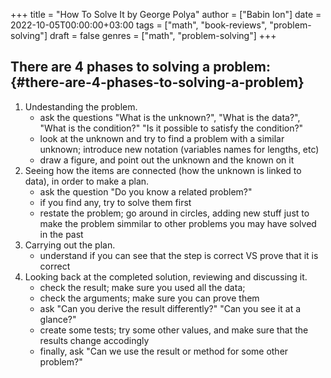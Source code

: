 +++
title = "How To Solve It by George Polya"
author = ["Babin Ion"]
date = 2022-10-05T00:00:00+03:00
tags = ["math", "book-reviews", "problem-solving"]
draft = false
genres = ["math", "problem-solving"]
+++

## There are 4 phases to solving a problem: {#there-are-4-phases-to-solving-a-problem}

1.  Undestanding the problem.
    -   ask the questions "What is the unknown?", "What is the data?", "What is the condition?" "Is it possible to satisfy the condition?"
    -   look at the unknown and try to find a problem with a similar unknown; introduce new notation (variables names for lengths, etc)
    -   draw a figure, and point out the unknown and the known on it
2.  Seeing how the items are connected (how the unknown is linked to data), in order to make a plan.
    -   ask the question "Do you know a related problem?"
    -   if you find any, try to solve them first
    -   restate the problem; go around in circles, adding new stuff just to make the problem simmilar to other problems you may have solved in the past
3.  Carrying out the plan.
    -   understand if you can see that the step is correct VS prove that it is correct
4.  Looking back at the completed solution, reviewing and discussing it.
    -   check the result; make sure you used all the data;
    -   check the arguments; make sure you can prove them
    -   ask "Can you derive the result differently?" "Can you see it at a glance?"
    -   create some tests; try some other values, and make sure that the results change accodingly
    -   finally, ask "Can we use the result or method for some other problem?"
